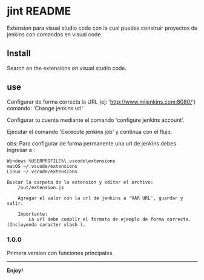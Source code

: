 # jint README

Extension para visual studio code con la cual puedes construir proyectos de jenkins
con comandos en visual code.

## Install 

Search on the extensions on visual studio code.

## use

Configurar de forma correcta la URL (ej: 'http://www.mijenkins.com:8080/') comando:
    'Change jenkins url'

Configurar tu cuenta mediante el comando 'configure jenkins account'.

Ejecutar el comando 'Excecute jenkins job' y continua con el flujo.

obs:
    Para configurar de forma permanente una url de jenkins debes ingresar a :

    Windows %USERPROFILE%\.vscode\extensions
    macOS ~/.vscode/extensions
    Linux ~/.vscode/extensions

    Buscar la carpeta de la extension y editar el archivo:
        /out/extension.js

        Agregar el valor con la url de jenkins a 'VAR URL', guardar y salir.

        Importante:
            La url debe cumplir el formato de ejemplo de forma correcta.(Incluyendo caracter slash ).

### 1.0.0

Primera version con funciones principales.

-----------------------------------------------------------------------------------------------------------

**Enjoy!**
